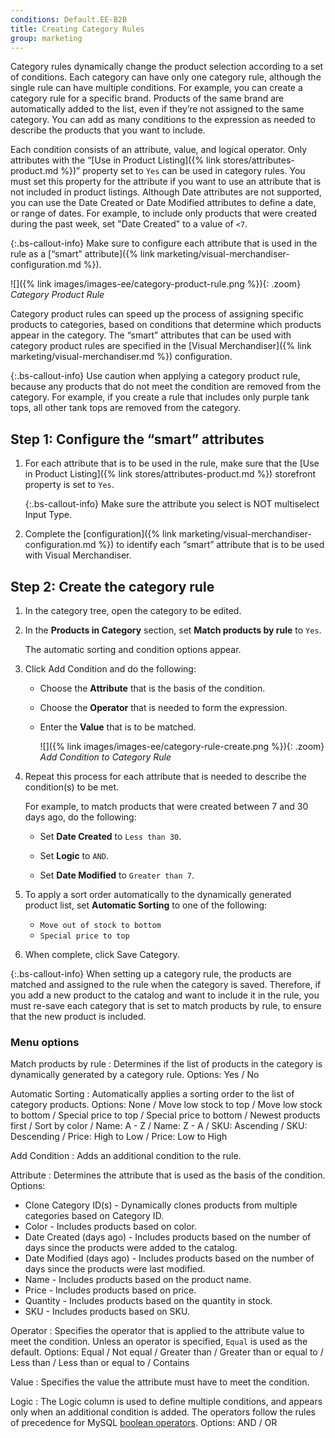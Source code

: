 ```yaml
---
conditions: Default.EE-B2B
title: Creating Category Rules
group: marketing
---
```


Category rules dynamically change the product selection according to a set of conditions. Each category can have only one category rule, although the single rule can have multiple conditions. For example, you can create a category rule for a specific brand. Products of the same brand are automatically added to the list, even if they’re not assigned to the same category. You can add as many conditions to the expression as needed to describe the products that you want to include.

Each condition consists of an attribute, value, and logical operator. Only attributes with the “[Use in Product Listing]({% link stores/attributes-product.md %})” property set to `Yes` can be used in category rules. You must set this property for the attribute if you want to use an attribute that is not included in product listings. Although Date attributes are not supported, you can use the Date Created or Date Modified attributes to define a date, or range of dates. For example, to include only products that were created during the past week, set "Date Created" to a value of `<7`.

{:.bs-callout-info}
Make sure to configure each attribute that is used in the rule as a [“smart” attribute]({% link marketing/visual-merchandiser-configuration.md %}).

![]({% link images/images-ee/category-product-rule.png %}){: .zoom}
*Category Product Rule*

Category product rules can speed up the process of assigning specific products to categories, based on conditions that determine which products appear in the category. The “smart” attributes that can be used with category product rules are specified in the [Visual Merchandiser]({% link marketing/visual-merchandiser.md %}) configuration.

{:.bs-callout-info}
Use caution when applying a category product rule, because any products that do not meet the condition are removed from the category. For example, if you create a rule that includes only purple tank tops, all other tank tops are removed from the category.

## Step 1: Configure the “smart” attributes

1. For each attribute that is to be used in the rule, make sure that the [Use in Product Listing]({% link stores/attributes-product.md %}) storefront property is set to `Yes`.

   {:.bs-callout-info}
   Make sure the attribute you select is NOT multiselect Input Type.

1. Complete the [configuration]({% link marketing/visual-merchandiser-configuration.md %}) to identify each “smart” attribute that is to be used with Visual Merchandiser.

## Step 2: Create the category rule

1. In the category tree, open the category to be edited.

1. In the **Products in Category** section, set **Match products by rule** to `Yes`.

   The automatic sorting and condition options appear.

1. Click <span class="btn">Add Condition</span> and do the following:

    * Choose the **Attribute** that is the basis of the condition.

    * Choose the **Operator** that is needed to form the expression.

    * Enter the **Value** that is to be matched.

      ![]({% link images/images-ee/category-rule-create.png %}){: .zoom}
      *Add Condition to Category Rule*

1. Repeat this process for each attribute that is needed to describe the condition(s) to be met.

   For example, to match products that were created between 7 and 30 days ago, do the following:

    * Set **Date Created** to `Less than 30`.

    * Set **Logic** to `AND`.

    * Set **Date Modified** to `Greater than 7`.

1. To apply a sort order automatically to the dynamically generated product list, set **Automatic Sorting** to one of the following:

    * `Move out of stock to bottom`
    * `Special price to top`

1. When complete, click <span class="btn">Save Category</span>.

{:.bs-callout-info}
When setting up a category rule, the products are matched and assigned to the rule when the category is saved. Therefore, if you add a new product to the catalog and want to include it in the rule, you must re-save each category that is set to match products by rule, to ensure that the new product is included.

### Menu options

Match products by rule
: Determines if the list of products in the category is dynamically generated by a category rule. Options: Yes / No

Automatic Sorting
: Automatically applies a sorting order to the list of category products. Options: None / Move low stock to top / Move low stock to bottom / Special price to top / Special price to bottom / Newest products first / Sort by color / Name: A - Z / Name: Z - A / SKU: Ascending / SKU: Descending / Price: High to Low / Price: Low to High

Add Condition
: Adds an additional condition to the rule.

Attribute
: Determines the attribute that is used as the basis of the condition.
 Options:
   * Clone Category ID(s) - Dynamically clones products from multiple categories based on Category ID.
   * Color - Includes products based on color.
   * Date Created (days ago) - Includes products based on the number of days since the products were added to the catalog.
   * Date Modified (days ago) - Includes products  based on the number of days since the products were last modified.
   * Name - Includes products based on the product name.
   * Price - Includes products based on price.
   * Quantity - Includes products based on the quantity in stock.
   * SKU - Includes products based on SKU.

Operator
: Specifies the operator that is applied to the attribute value to meet the  condition. Unless an operator is specified, `Equal` is used as the default. Options: Equal / Not equal / Greater than / Greater than or equal to / Less than / Less than or equal to / Contains

Value
: Specifies the value  the attribute must have to meet the condition.

Logic
: The Logic column is used to define multiple conditions, and appears only when an additional condition is added. The operators follow the rules of precedence for MySQL [boolean operators](https://dev.mysql.com/doc/refman/8.0/en/operator-precedence.html). Options: AND / OR
